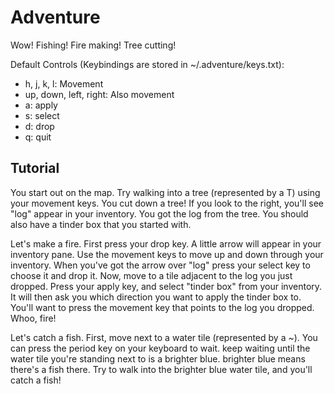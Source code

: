 Adventure
=========
Wow! Fishing! Fire making! Tree cutting!

Default Controls (Keybindings are stored in ~/.adventure/keys.txt):
  * h, j, k, l: Movement
  * up, down, left, right: Also movement
  * a: apply
  * s: select
  * d: drop
  * q: quit

Tutorial
--------
You start out on the map. Try walking into a tree (represented by a T) using
your movement keys. You cut down a tree! If you look to the right, you'll see
"log" appear in your inventory. You got the log from the tree. You should also
have a tinder box that you started with.

Let's make a fire. First press your drop key. A little arrow will appear in your
inventory pane. Use the movement keys to move up and down through your
inventory. When you've got the arrow over "log" press your select key to choose
it and drop it. Now, move to a tile adjacent to the log you just dropped. Press
your apply key, and select "tinder box" from your inventory. It will then ask
you which direction you want to apply the tinder box to. You'll want to press
the movement key that points to the log you dropped. Whoo, fire!

Let's catch a fish. First, move next to a water tile (represented by a ~). You
can press the period key on your keyboard to wait. keep waiting until the water
tile you're standing next to is a brighter blue. brighter blue means there's a
fish there. Try to walk into the brighter blue water tile, and you'll catch a
fish!
